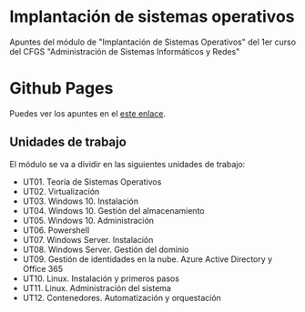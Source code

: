 # Implantación de sistemas operativos

Apuntes del módulo de "Implantación de Sistemas Operativos" del 1er curso del CFGS "Administración de Sistemas Informáticos y Redes"

# Github Pages

Puedes ver los apuntes en el [este enlace](https://vgonzalez165.github.io/apuntes_iso/).

## Unidades de trabajo

El módulo se va a dividir en las siguientes unidades de trabajo:

- UT01. Teoría de Sistemas Operativos
- UT02. Virtualización
- UT03. Windows 10. Instalación
- UT04. Windows 10. Gestión del almacenamiento
- UT05. Windows 10. Administración
- UT06. Powershell
- UT07. Windows Server. Instalación
- UT08. Windows Server. Gestión del dominio
- UT09. Gestión de identidades en la nube. Azure Active Directory y Office 365
- UT10. Linux. Instalación y primeros pasos
- UT11. Linux. Administración del sistema
- UT12. Contenedores. Automatización y orquestación